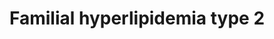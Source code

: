---
annotations:
- id: DOID:1168
  parent: genetic disease
  type: Disease Ontology
  value: familial hyperlipidemia
- id: PW:0000013
  parent: disease pathway
  type: Pathway Ontology
  value: disease pathway
- id: DOID:13809
  parent: genetic disease
  type: Disease Ontology
  value: familial combined hyperlipidemia
- id: DOID:13810
  parent: genetic disease
  type: Disease Ontology
  value: familial hypercholesterolemia
authors:
- UlasBabayigit
- Fehrhart
communities:
- RareDiseases
description: Familial hyperlipidemias are classified according to the Fredrickson
  classification. Type II familial hyperlipidemia is divided into 2 subtypes, IIa
  and IIb.  IIa is linked with mutations in the LDL receptor (LDLR) or genes that
  regulate the LDL uptake. Therefore, we see an increase of LDL with type IIa familial
  hyperlipidemia. IIa can be subdived into 4 different types. FHCL1 is caused by direct
  mutations of the LDLR. This FCHL1 has different phenotypes linked to it which are
  cause by mutations in APOA2, EPHX2 and GHR. FCHL2 is caused by mutations in APOB,
  which acts as a ligand for the LDLR. FHCL3 is caused by mutations in PCSK9 which
  binds to LDLR to inhibit LDL uptake. Lastly, FHCL4 is linked with mutations in LDLRAP1,
  which stimulates receptor binding. Typ IIB familial hyperlipidemia is known as familial
  combined hyperlipidemia. This type has shown an increase of both LDL and VLDL. Type
  IIB can be divided into 3 subtypes. FCHL1 is caused by mutations in USF1 which plays
  a role in cellular transcription. However, it is unclear how exactly this is linked
  to the lipid metabolism. HYPLIP2 is caused by mutations in APOB, which is linked
  to the reduced LDL. APOB is also a primmary apolipoprotein for VLDL. Lastly, FCHL3
  is linked to LPL mutations, which is mostly linnked to hydrolizing the VLDL into
  IDL.
last-edited: 2021-11-30
organisms:
- Homo sapiens
redirect_from:
- /index.php/Pathway:WP5109
- /instance/WP5109
revision: null
schema-jsonld:
- '@context': https://schema.org/
  '@id': https://wikipathways.github.io/pathways/WP5109.html
  '@type': Dataset
  creator:
    '@type': Organization
    name: WikiPathways
  description: Familial hyperlipidemias are classified according to the Fredrickson
    classification. Type II familial hyperlipidemia is divided into 2 subtypes, IIa
    and IIb.  IIa is linked with mutations in the LDL receptor (LDLR) or genes that
    regulate the LDL uptake. Therefore, we see an increase of LDL with type IIa familial
    hyperlipidemia. IIa can be subdived into 4 different types. FHCL1 is caused by
    direct mutations of the LDLR. This FCHL1 has different phenotypes linked to it
    which are cause by mutations in APOA2, EPHX2 and GHR. FCHL2 is caused by mutations
    in APOB, which acts as a ligand for the LDLR. FHCL3 is caused by mutations in
    PCSK9 which binds to LDLR to inhibit LDL uptake. Lastly, FHCL4 is linked with
    mutations in LDLRAP1, which stimulates receptor binding. Typ IIB familial hyperlipidemia
    is known as familial combined hyperlipidemia. This type has shown an increase
    of both LDL and VLDL. Type IIB can be divided into 3 subtypes. FCHL1 is caused
    by mutations in USF1 which plays a role in cellular transcription. However, it
    is unclear how exactly this is linked to the lipid metabolism. HYPLIP2 is caused
    by mutations in APOB, which is linked to the reduced LDL. APOB is also a primmary
    apolipoprotein for VLDL. Lastly, FCHL3 is linked to LPL mutations, which is mostly
    linnked to hydrolizing the VLDL into IDL.
  keywords:
  - APOA1
  - APOA2
  - APOA4
  - APOB
  - CETP
  - Cholesterol
  - DHET
  - EET
  - EPHX2
  - FCHL1
  - FCHL2
  - FCHL3
  - FHCL1
  - FHCL3
  - FHCL4
  - Familial combined hyperlipidemia
  - Familial hypercholesterolemia
  - Familial hyperlipidemia
  - GHR
  - GPIHBP1
  - HDL
  - HYPLIP2
  - IDL
  - LCAT
  - LDL
  - LDLR
  - LDLRAP1
  - LIPC
  - LPL
  - Lipoprotein
  - PCSK9
  - PLTP
  - Phospholipid
  - Triglyceride
  - USF1
  - VLDL
  license: CC0
  name: Familial hyperlipidemia type 2
seo: CreativeWork
title: Familial hyperlipidemia type 2
wpid: WP5109
---